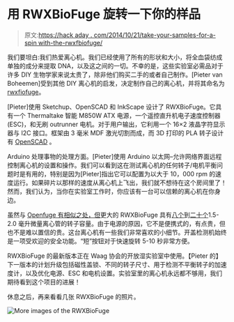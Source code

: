 # 用 RWXBioFuge 旋转一下你的样品

> 原文:[https://hack aday . com/2014/10/21/take-your-samples-for-a-spin with-the-rwxfbiofuge/](https://hackaday.com/2014/10/21/take-your-samples-for-a-spin-with-the-rwxbiofuge/)

我们要坦白:我们热爱离心机。我们已经使用了所有的形状和大小，将全血袋纺成单独的成分来提取 DNA，以及这之间的一切。不幸的是，这些实验室必需品对于许多 DIY 生物学家来说太贵了，除非他们购买二手的或者自己制作。[Pieter van Boheemen]受到其他 DIY 离心机的启发，决定制作自己的离心机，并将其命名为[rwxfiofuge](https://github.com/PieterVanBoheemen/RWXBioFuge)。

[Pieter]使用 Sketchup、OpenSCAD 和 InkScape 设计了 RWXBioFuge。它具有一个 Thermaltake 智能 M850W ATX 电源，一个遥控直升机电子速度控制器(ESC)，和无刷 outrunner 电机。对于用户输出，它利用一个 16×2 液晶字符显示器与 I2C 接口。框架由 3 毫米 MDF 激光切割而成，而 3D 打印的 PLA 转子设计有 [OpenSCAD](http://www.openscad.org/) 。

Arduino 处理事物的处理方面。[Pieter]使用 Arduino 以太网–允许网络界面远程控制离心机的设置和操作。我们可以看到这在测试离心机的任何转子/电机平衡问题时是有用的，特别是因为[Pieter]指出它可以配置为以大于 10，000 rpm 的速度运行。如果碎片以那样的速度从离心机上飞出，我们就不想待在这个房间里了！然而，我们认为，当你在实验室工作时，你应该有一台可以信赖的离心机在你身边。

虽然与 [Openfuge 有相似之处，但](http://hackaday.com/2013/09/23/openfuge-an-open-source-centrifuge/)更大的 RWXBioFuge 具有[八个](http://www.thingiverse.com/thing:97524)到[二十个](https://www.youmagine.com/designs/microcentrifuge-20-place-rotor)1.5-2.0 毫升微量离心管的转子容量。由于电源的原因，它不是便携式的，有点贵，但也不是难以置信的贵。这台离心机有一些我们非常喜欢的小细节。开盖检测机始终是一项受欢迎的安全功能。“短”按钮对于快速旋转 5-10 秒非常方便。

RWXBioFuge 的最新版本正在 Waag 协会的开放湿实验室中使用。【Pieter 的】下一版本的计划升级包括磁性盖锁、不同的转子尺寸、用于检测不平衡转子的加速度计，以及优化电源、ESC 和电机设置。实验室里的离心机永远都不够用，我们期待看到这个项目的进展！

休息之后，再来看看几张 RWXBioFuge 的照片。

![More images of the RWXBioFuge](../Images/405407adb3c5d117f0122c9e024dae68.png)
